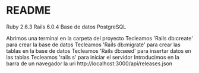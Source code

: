 # README

Ruby 2.6.3
Rails 6.0.4
Base de datos PostgreSQL

Abrimos una terminal en la carpeta del proyecto
Tecleamos 'Rails db:create' para crear la base de datos
Tecleamos 'Rails db:migrate' para crear las tablas en la base de datos
Tecleamos 'Rails db:seed' para insertar datos en las tablas
Tecleamos 'rails s' para iniciar el servidor
Introducimos en la barra de un navegador la uri http://localhost:3000/api/releases.json

